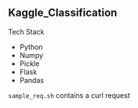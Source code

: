 ## Kaggle_Classification

Tech Stack
- Python
- Numpy
- Pickle
- Flask
- Pandas

`sample_req.sh` contains a curl request 

